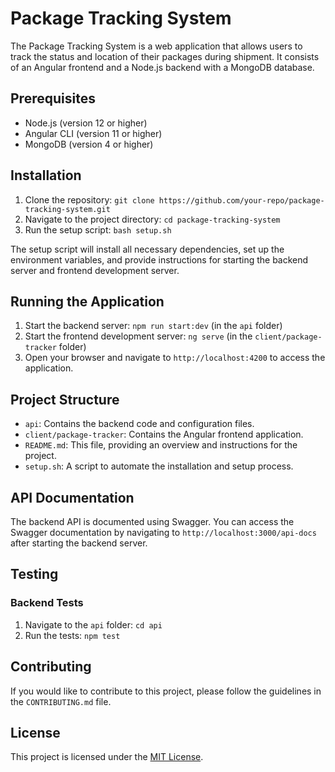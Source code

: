 # Package Tracking System

The Package Tracking System is a web application that allows users to track the status and location of their packages during shipment. It consists of an Angular frontend and a Node.js backend with a MongoDB database.

## Prerequisites

- Node.js (version 12 or higher)
- Angular CLI (version 11 or higher)
- MongoDB (version 4 or higher)

## Installation

1. Clone the repository: `git clone https://github.com/your-repo/package-tracking-system.git`
2. Navigate to the project directory: `cd package-tracking-system`
3. Run the setup script: `bash setup.sh`

The setup script will install all necessary dependencies, set up the environment variables, and provide instructions for starting the backend server and frontend development server.

## Running the Application

1. Start the backend server: `npm run start:dev` (in the `api` folder)
2. Start the frontend development server: `ng serve` (in the `client/package-tracker` folder)
3. Open your browser and navigate to `http://localhost:4200` to access the application.

## Project Structure

- `api`: Contains the backend code and configuration files.
- `client/package-tracker`: Contains the Angular frontend application.
- `README.md`: This file, providing an overview and instructions for the project.
- `setup.sh`: A script to automate the installation and setup process.

## API Documentation

The backend API is documented using Swagger. You can access the Swagger documentation by navigating to `http://localhost:3000/api-docs` after starting the backend server.

## Testing

### Backend Tests

1. Navigate to the `api` folder: `cd api`
2. Run the tests: `npm test`

## Contributing

If you would like to contribute to this project, please follow the guidelines in the `CONTRIBUTING.md` file.

## License

This project is licensed under the [MIT License](LICENSE).

